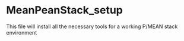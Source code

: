 # MeanPeanStack_setup
This file will install all the necessary tools for a working P/MEAN stack environment
